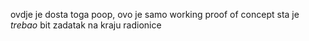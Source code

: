 ovdje je dosta toga poop, ovo je samo working proof of concept sta je _trebao_ bit zadatak na kraju radionice